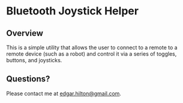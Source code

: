 # Bluetooth Joystick Helper

## Overview

This is a simple utility that allows the user to connect to a remote to a remote device (such as a robot)
and control it via a series of toggles, buttons, and joysticks. 

## Questions?

Please contact me at [edgar.hilton@gmail.com](mailto:edgar.hilton@gmail.com).